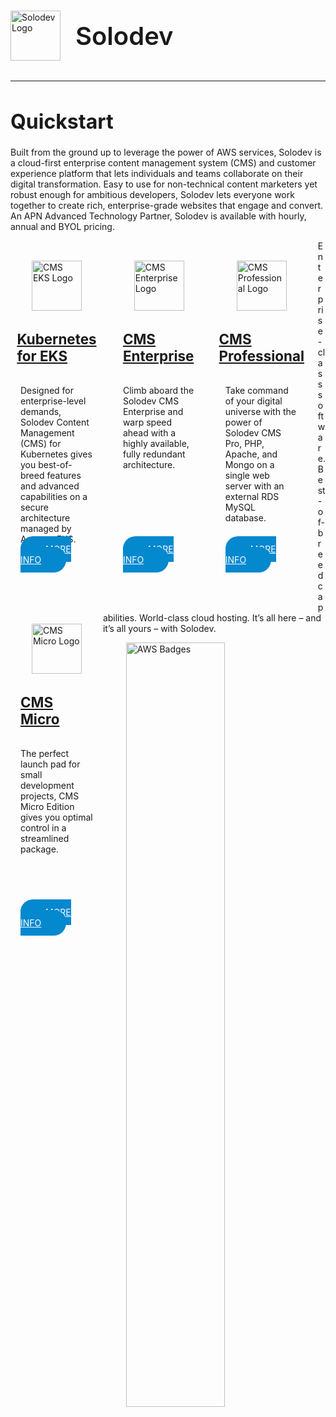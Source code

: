 #

<div style="display: flex; align-items: center; margin-bottom: 2rem;">
  <img src="../../../images/logo.png" alt="Solodev Logo" style="width: 80px;">
  <span style="font-size: 2.5rem; padding-left: 1.5rem; font-weight: 600;">Solodev</span>
</div>

<hr>

<h1 style="font-size: 2rem;">Quickstart</h1>

Built from the ground up to leverage the power of AWS services, Solodev is a cloud-first enterprise content management system (CMS) and customer experience platform that lets individuals and teams collaborate on their digital transformation. Easy to use for non-technical content marketers yet robust enough for ambitious developers, Solodev lets everyone work together to create rich, enterprise-grade websites that engage and convert. An APN Advanced Technology Partner, Solodev is available with hourly, annual and BYOL pricing.

<!-- Solodev is the Digital Customer Experience Platform for AWS. Built from the ground up to leverage the power and scalability of AWS services, Solodev is a cloud-first enterprise content management system (CMS) and customer experience platform that lets individuals and teams collaborate on their digital transformation.

Easy to use for non-technical content marketers yet robust enough for ambitious developers, Solodev lets everyone work together to launch your most inspiring ideas. Create rich, enterprise-grade websites that engage and convert. Share comments and review ideas. Run content operations with little or no code. Build complex, API-driven applications like eCommerce shopping carts, inventory systems and more. Customize advanced integrations with best-of-breed software and IoT devices. Get access to training and U.S. based support. With Solodev, the customer experience is yours.

Choose from a range of Solodev CMS products that fit your needs – and launch your stack in seconds: -->

<div style="width: 23%; margin: 1rem 1rem 2rem 0; margin-top: 1rem; display: flex; align-items: center; justify-content: center; flex-direction: column; float: left; padding: 1rem;" class="text-center border">
  <img src="../../images/quickstart/cms-eks-logo.jpg" alt="CMS EKS Logo" style="width: 80px;">
  <h2 style="margin-top: 2rem; font-size: 1.4rem;"><a href="/quickstart/solodev-cms-for-kubernetes">Kubernetes for EKS</a></h2>
  <p style="height: 224px;">Designed for enterprise-level demands, Solodev Content Management (CMS) for Kubernetes gives you best-of-breed features and advanced capabilities on a secure architecture managed by Amazon EKS.</p>
  <p style="margin-top: 1rem;"><a href="/quickstart/solodev-cms-for-kubernetes" style="background-color: #0488ce; color: #fff; padding: .75rem 2.5rem; border-radius: 20px;">MORE INFO</a></p>
</div>

<div style="width: 23%; margin: 1rem 1rem 2rem 0; display: flex; align-items: center; justify-content: center; flex-direction: column; float: left; padding: 1rem;" class="text-center border">
  <img src="../../images/quickstart/cms-enterprise-logo.jpg" alt="CMS Enterprise Logo" style="width: 80px;">
  <h2 style="margin-top: 2rem; font-size: 1.4rem;"><a href="/quickstart/solodev-enterprise">CMS Enterprise</a></h2>
  <p style="height: 224px;">Climb aboard the Solodev CMS Enterprise and warp speed ahead with a highly available, fully redundant architecture.</p>
  <p style="margin-top: 1rem;"><a href="/quickstart/solodev-enterprise" style="background-color: #0488ce; color: #fff; padding: .75rem 2.5rem; border-radius: 20px;">MORE INFO</a></p>
</div>

<div style="width: 23%; margin: 1rem 1rem 2rem 0; display: flex; align-items: center; justify-content: center; flex-direction: column; float: left; padding: 1rem;" class="text-center border">
  <img src="../../images/quickstart/cms-pro-logo.jpg" alt="CMS Professional Logo" style="width: 80px;">
  <h2 style="margin-top: 2rem; font-size: 1.4rem;"><a href="/quickstart/solodev-pro">CMS Professional</a></h2>
  <p style="height: 224px;">Take command of your digital universe with the power of Solodev CMS Pro, PHP, Apache, and Mongo on a single web server with an external RDS MySQL database.</p>
  <p style="margin-top: 1rem;"><a href="/quickstart/solodev-pro" style="background-color: #0488ce; color: #fff; padding: .75rem 2.5rem; border-radius: 20px;">MORE INFO</a></p>
</div>

<div style="width: 23%;  margin: 1rem 0 2rem; display: flex; align-items: center; justify-content: center; flex-direction: column; float: left; padding: 1rem;" class="text-center border">
  <img src="../../images/quickstart/micro/solodev-micro.png" alt="CMS Micro Logo" style="width: 80px;">
  <h2 style="margin-top: 2rem; font-size: 1.4rem;"><a href="/quickstart/solodev-micro">CMS Micro</a></h2>
  <p style="height: 224px;">The perfect launch pad for small development projects, CMS Micro Edition gives you optimal control in a streamlined package.</p>
  <p style="margin-top: 1rem;"><a href="/quickstart/solodev-micro" style="background-color: #0488ce; color: #fff; padding: .75rem 2.5rem; border-radius: 20px;">MORE INFO</a></p>
</div>

<p class="text-center">Enterprise-class software. Best-of-breed capabilities. World-class cloud hosting. It’s all here – and it’s all yours – with Solodev.</p>

<img src="../../../images/quickstart/aws-badges.jpg" alt="AWS Badges" style="width: 56%; display: block; margin: 0 auto;">